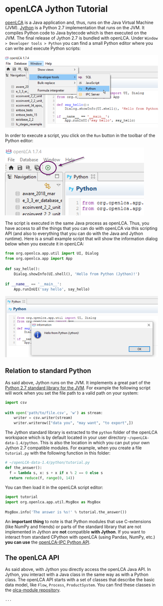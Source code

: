 # openLCA Jython Tutorial
[openLCA](https://github.com/GreenDelta/olca-app) is a Java application
and, thus, runs on the Java Virtual Machine (JVM). [Jython](http://www.jython.org/)
is a Python 2.7 implementation that runs on the JVM. It compiles Python code to
Java bytecode which is then executed on the JVM. The final release of Jython 2.7
is bundled with openLCA. Under `Window > Developer tools > Python` you can
find a small Python editor where you can write and execute Python scripts:

![Open the Python editor](./images/olca_open_python_editor.png)

In order to execute a script, you click on the `Run` button in the toolbar of
the Python editor:

![Run a script in openLCA](./images/olca_run_script.png)

The script is executed in the same Java process as openLCA. Thus, you have
access to all the things that you can do with openLCA via this scripting API
(and also to everything that you can do with the Java and Jython runtime). Here
is a small example script that will show the information dialog below when you
execute it in openLCA:

```python
from org.openlca.app.util import UI, Dialog
from org.openlca.app import App

def say_hello():
    Dialog.showInfo(UI.shell(), 'Hello from Python (Jython)!')

if __name__ == '__main__':
    App.runInUI('say hello', say_hello)
```

![Hello from Jython](./images/olca_hello.png)


## Relation to standard Python
As said above, Jython runs on the JVM. It implements a great part of the
[Python 2.7 standard library for the JVM](http://www.jython.org/docs/library/indexprogress.html).
For example the following script will work when you set the file
path to a valid path on your system:

```python
import csv

with open('path/to/file.csv', 'w') as stream:
    writer = csv.writer(stream)
    writer.writerow(["data you", "may want", "to export",])
```

The Jython standard library is extracted to the `python` folder of the openLCA
workspace which is by default located in your user directory
`~/openLCA-data-1.4/python`. This is also the location in which you can put your
own Jython 2.7 compatible modules. For example, when you create a file
`tutorial.py` with the following function in this folder:

```python
# ~/openLCA-data-1.4/python/tutorial.py
def the_answer():
  f = lambda s, x: s + x if x % 2 == 0 else s
  return reduce(f, range(0, 14))
```

You can then load it in the openLCA script editor:

```python
import tutorial
import org.openlca.app.util.MsgBox as MsgBox

MsgBox.info('The answer is %s!' % tutorial.the_answer())
```

An **important thing** to note is that Python modules that use C-extensions
(like NumPy and friends) or parts of the standard library that are not
implemented in Jython are **not** compatible **with Jython**. If you want to
interact from  standard CPython with openLCA (using Pandas, NumPy, etc.)
**you can use** the [openLCA-IPC Python API](https://github.com/GreenDelta/olca-ipc.py).


## The openLCA API
As said above, with Jython you directly access the openLCA Java API. In Jython,
you interact with a Java class in the same way as with a Python class. The
openLCA API starts with a set of classes that describe the basic data model,
like `Flow`, `Process`, `ProductSystem`. You can find these classes in the
[olca-module repository](https://github.com/GreenDelta/olca-modules/tree/master/olca-core/src/main/java/org/openlca/core/model).

```
...
```
